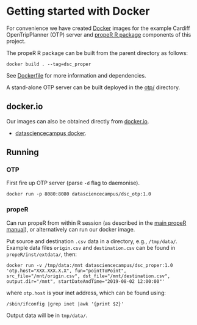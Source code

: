# Getting started with Docker

For convenience we have created [Docker](https://www.docker.com/) images for
the example Cardiff OpenTripPlanner (OTP) server and [propeR R package](https://github.com/datasciencecampus/access-to-services/tree/develop/propeR) components of this project.

The propeR R package can be built from the parent directory as follows:

```
docker build . --tag=dsc_proper
```

See [Dockerfile](Dockerfile) for more information and dependencies.

A stand-alone OTP server can be built deployed in the [otp/](otp/) directory.

## docker.io

Our images can also be obtained directly from [docker.io](https://docker.io).

* [datasciencecampus docker](https://hub.docker.com/u/datasciencecampus).

## Running

### OTP

First fire up OTP server (parse `-d` flag to daemonise).

```
docker run -p 8080:8080 datasciencecampus/dsc_otp:1.0
```

### propeR

Can run propeR from within R session (as described in the [main propeR manual](https://github.com/datasciencecampus/access-to-services/blob/develop/propeR/manual.md)), or alternatively can run our docker image.

Put source and destination `.csv` data in a directory, e.g., `/tmp/data/`.
Example data files `origin.csv` and `destination.csv` can be found in `propeR/inst/extdata/`, then:

```
docker run -v /tmp/data:/mnt datasciencecampus/dsc_proper:1.0 'otp.host="XXX.XXX.X.X", fun="pointToPoint", src_file="/mnt/origin.csv", dst_file="/mnt/destination.csv", output.dir="/mnt", startDateAndTime="2019-08-02 12:00:00"'
```

where `otp.host` is your inet address, which can be found using:

```
/sbin/ifconfig |grep inet |awk '{print $2}'

```

Output data will be in `tmp/data/`.
